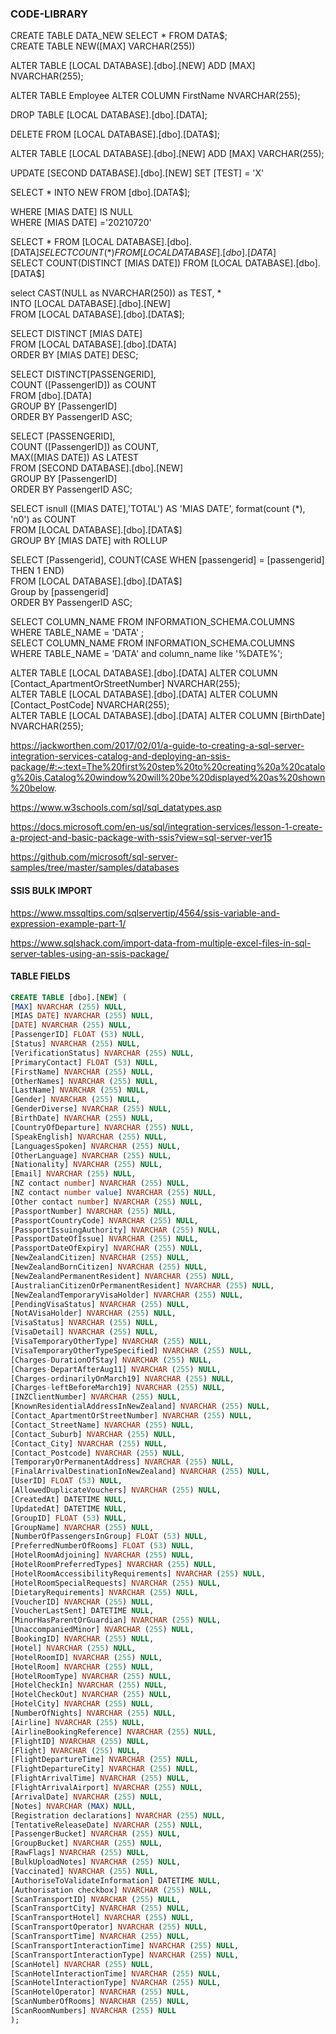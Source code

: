 ### CODE-LIBRARY
 
CREATE TABLE DATA_NEW SELECT * FROM DATA$;   
CREATE TABLE NEW([MAX] VARCHAR(255))   

ALTER TABLE [LOCAL DATABASE].[dbo].[NEW] ADD [MAX] NVARCHAR(255);   

ALTER TABLE Employee ALTER COLUMN FirstName NVARCHAR(255);   

DROP TABLE [LOCAL DATABASE].[dbo].[DATA];  

DELETE FROM [LOCAL DATABASE].[dbo].[DATA$];   

ALTER TABLE [LOCAL DATABASE].[dbo].[NEW] ADD [MAX] VARCHAR(255);   

UPDATE [SECOND DATABASE].[dbo].[NEW] SET [TEST] = 'X'   

SELECT * INTO NEW FROM  [dbo].[DATA$];   

WHERE [MIAS DATE] IS NULL  
WHERE [MIAS DATE] ='20210720'    

SELECT * FROM [LOCAL DATABASE].[dbo].[DATA$]    
SELECT COUNT (*) FROM [LOCAL DATABASE].[dbo].[DATA$]    
SELECT COUNT(DISTINCT [MIAS DATE]) FROM [LOCAL DATABASE].[dbo].[DATA$]    

select CAST(NULL as NVARCHAR(250)) as TEST, *  
INTO [LOCAL DATABASE].[dbo].[NEW]  
FROM [LOCAL DATABASE].[dbo].[DATA$];  

SELECT DISTINCT [MIAS DATE]   
FROM [LOCAL DATABASE].[dbo].[DATA]   
ORDER BY [MIAS DATE] DESC;   

SELECT DISTINCT[PASSENGERID],  
COUNT ([PassengerID]) as COUNT  
FROM [dbo].[DATA]  
GROUP BY [PassengerID]  
ORDER BY PassengerID ASC;  

SELECT [PASSENGERID],   
COUNT ([PassengerID]) as COUNT,   
MAX([MIAS DATE]) AS LATEST   
FROM [SECOND DATABASE].[dbo].[NEW]   
GROUP BY [PassengerID]   
ORDER BY PassengerID ASC;   

SELECT isnull ([MIAS DATE],'TOTAL') AS 'MIAS DATE', 
format(count (*), 'n0') as COUNT   
FROM [LOCAL DATABASE].[dbo].[DATA$]   
GROUP BY [MIAS DATE] with ROLLUP   

SELECT [Passengerid], COUNT(CASE WHEN [passengerid] = [passengerid] THEN 1 END)  
FROM [LOCAL DATABASE].[dbo].[DATA$]  
Group by [passengerid]  
ORDER BY PassengerID ASC;  


SELECT COLUMN_NAME FROM INFORMATION_SCHEMA.COLUMNS WHERE TABLE_NAME = 'DATA' ;  
SELECT COLUMN_NAME FROM INFORMATION_SCHEMA.COLUMNS WHERE TABLE_NAME = 'DATA' and column_name like '%DATE%';  

ALTER TABLE [LOCAL DATABASE].[dbo].[DATA] ALTER COLUMN [Contact_ApartmentOrStreetNumber] NVARCHAR(255);   
ALTER TABLE [LOCAL DATABASE].[dbo].[DATA] ALTER COLUMN [Contact_PostCode] NVARCHAR(255);   
ALTER TABLE [LOCAL DATABASE].[dbo].[DATA] ALTER COLUMN [BirthDate] NVARCHAR(255);   

https://jackworthen.com/2017/02/01/a-guide-to-creating-a-sql-server-integration-services-catalog-and-deploying-an-ssis-package/#:~:text=The%20first%20step%20to%20creating%20a%20catalog%20is,Catalog%20window%20will%20be%20displayed%20as%20shown%20below.

https://www.w3schools.com/sql/sql_datatypes.asp

https://docs.microsoft.com/en-us/sql/integration-services/lesson-1-create-a-project-and-basic-package-with-ssis?view=sql-server-ver15

https://github.com/microsoft/sql-server-samples/tree/master/samples/databases

#### SSIS BULK IMPORT

https://www.mssqltips.com/sqlservertip/4564/ssis-variable-and-expression-example-part-1/   

https://www.sqlshack.com/import-data-from-multiple-excel-files-in-sql-server-tables-using-an-ssis-package/   

#### TABLE FIELDS   
```sql
CREATE TABLE [dbo].[NEW] (
[MAX] NVARCHAR (255) NULL,
[MIAS DATE] NVARCHAR (255) NULL,
[DATE] NVARCHAR (255) NULL,
[PassengerID] FLOAT (53) NULL,
[Status] NVARCHAR (255) NULL,
[VerificationStatus] NVARCHAR (255) NULL,
[PrimaryContact] FLOAT (53) NULL,
[FirstName] NVARCHAR (255) NULL,
[OtherNames] NVARCHAR (255) NULL,
[LastName] NVARCHAR (255) NULL,
[Gender] NVARCHAR (255) NULL,
[GenderDiverse] NVARCHAR (255) NULL,
[BirthDate] NVARCHAR (255) NULL,
[CountryOfDeparture] NVARCHAR (255) NULL,
[SpeakEnglish] NVARCHAR (255) NULL,
[LanguagesSpoken] NVARCHAR (255) NULL,
[OtherLanguage] NVARCHAR (255) NULL,
[Nationality] NVARCHAR (255) NULL,
[Email] NVARCHAR (255) NULL,
[NZ contact number] NVARCHAR (255) NULL,
[NZ contact number value] NVARCHAR (255) NULL,
[Other contact number] NVARCHAR (255) NULL,
[PassportNumber] NVARCHAR (255) NULL,
[PassportCountryCode] NVARCHAR (255) NULL,
[PassportIssuingAuthority] NVARCHAR (255) NULL,
[PassportDateOfIssue] NVARCHAR (255) NULL,
[PassportDateOfExpiry] NVARCHAR (255) NULL,
[NewZealandCitizen] NVARCHAR (255) NULL,
[NewZealandBornCitizen] NVARCHAR (255) NULL,
[NewZealandPermanentResident] NVARCHAR (255) NULL,
[AustralianCitizenOrPermanentResident] NVARCHAR (255) NULL,
[NewZealandTemporaryVisaHolder] NVARCHAR (255) NULL,
[PendingVisaStatus] NVARCHAR (255) NULL,
[NotAVisaHolder] NVARCHAR (255) NULL,
[VisaStatus] NVARCHAR (255) NULL,
[VisaDetail] NVARCHAR (255) NULL,
[VisaTemporaryOtherType] NVARCHAR (255) NULL,
[VisaTemporaryOtherTypeSpecified] NVARCHAR (255) NULL,
[Charges-DurationOfStay] NVARCHAR (255) NULL,
[Charges-DepartAfterAug11] NVARCHAR (255) NULL,
[Charges-ordinarilyOnMarch19] NVARCHAR (255) NULL,
[Charges-leftBeforeMarch19] NVARCHAR (255) NULL,
[INZClientNumber] NVARCHAR (255) NULL,
[KnownResidentialAddressInNewZealand] NVARCHAR (255) NULL,
[Contact_ApartmentOrStreetNumber] NVARCHAR (255) NULL,
[Contact_StreetName] NVARCHAR (255) NULL,
[Contact_Suburb] NVARCHAR (255) NULL,
[Contact_City] NVARCHAR (255) NULL,
[Contact_Postcode] NVARCHAR (255) NULL,
[TemporaryOrPermanentAddress] NVARCHAR (255) NULL,
[FinalArrivalDestinationInNewZealand] NVARCHAR (255) NULL,
[UserID] FLOAT (53) NULL,
[AllowedDuplicateVouchers] NVARCHAR (255) NULL,
[CreatedAt] DATETIME NULL,
[UpdatedAt] DATETIME NULL,
[GroupID] FLOAT (53) NULL,
[GroupName] NVARCHAR (255) NULL,
[NumberOfPassengersInGroup] FLOAT (53) NULL,
[PreferredNumberOfRooms] FLOAT (53) NULL,
[HotelRoomAdjoining] NVARCHAR (255) NULL,
[HotelRoomPreferredTypes] NVARCHAR (255) NULL,
[HotelRoomAccessibilityRequirements] NVARCHAR (255) NULL,
[HotelRoomSpecialRequests] NVARCHAR (255) NULL,
[DietaryRequirements] NVARCHAR (255) NULL,
[VoucherID] NVARCHAR (255) NULL,
[VoucherLastSent] DATETIME NULL,
[MinorHasParentOrGuardian] NVARCHAR (255) NULL,
[UnaccompaniedMinor] NVARCHAR (255) NULL,
[BookingID] NVARCHAR (255) NULL,
[Hotel] NVARCHAR (255) NULL,
[HotelRoomID] NVARCHAR (255) NULL,
[HotelRoom] NVARCHAR (255) NULL,
[HotelRoomType] NVARCHAR (255) NULL,
[HotelCheckIn] NVARCHAR (255) NULL,
[HotelCheckOut] NVARCHAR (255) NULL,
[HotelCity] NVARCHAR (255) NULL,
[NumberOfNights] NVARCHAR (255) NULL,
[Airline] NVARCHAR (255) NULL,
[AirlineBookingReference] NVARCHAR (255) NULL,
[FlightID] NVARCHAR (255) NULL,
[Flight] NVARCHAR (255) NULL,
[FlightDepartureTime] NVARCHAR (255) NULL,
[FlightDepartureCity] NVARCHAR (255) NULL,
[FlightArrivalTime] NVARCHAR (255) NULL,
[FlightArrivalAirport] NVARCHAR (255) NULL,
[ArrivalDate] NVARCHAR (255) NULL,
[Notes] NVARCHAR (MAX) NULL,
[Registration declarations] NVARCHAR (255) NULL,
[TentativeReleaseDate] NVARCHAR (255) NULL,
[PassengerBucket] NVARCHAR (255) NULL,
[GroupBucket] NVARCHAR (255) NULL,
[RawFlags] NVARCHAR (255) NULL,
[BulkUploadNotes] NVARCHAR (255) NULL,
[Vaccinated] NVARCHAR (255) NULL,
[AuthoriseToValidateInformation] DATETIME NULL,
[Authorisation checkbox] NVARCHAR (255) NULL,
[ScanTransportID] NVARCHAR (255) NULL,
[ScanTransportCity] NVARCHAR (255) NULL,
[ScanTransportHotel] NVARCHAR (255) NULL,
[ScanTransportOperator] NVARCHAR (255) NULL,
[ScanTransportTime] NVARCHAR (255) NULL,
[ScanTransportInteractionTime] NVARCHAR (255) NULL,
[ScanTransportInteractionType] NVARCHAR (255) NULL,
[ScanHotel] NVARCHAR (255) NULL,
[ScanHotelInteractionTime] NVARCHAR (255) NULL,
[ScanHotelInteractionType] NVARCHAR (255) NULL,
[ScanHotelOperator] NVARCHAR (255) NULL,
[ScanNumberOfRooms] NVARCHAR (255) NULL,
[ScanRoomNumbers] NVARCHAR (255) NULL
);
```


